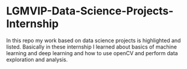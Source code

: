# LGMVIP-Data-Science-Projects-Internship
In this repo my work based on data science projects is highlighted and listed. Basically in these internship I learned about basics of machine learning and deep learning and how to use openCV and perform data exploration and analysis.
